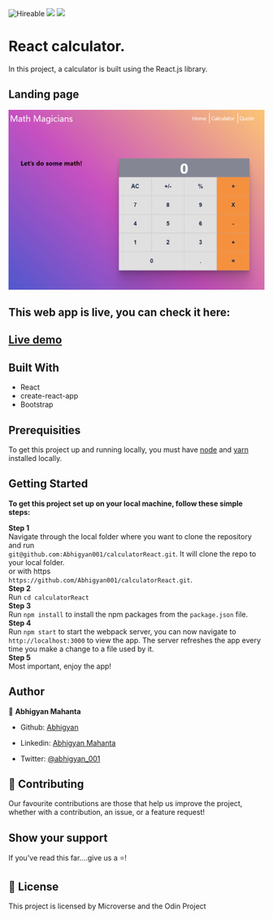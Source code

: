 ![Hireable](https://img.shields.io/badge/Hireable-yes-success) ![](https://img.shields.io/badge/Mobile--responsive-yes-green) ![](https://img.shields.io/badge/-Microverse%20projects-blueviolet)

# React calculator.

In this project, a calculator is built using the React.js library.

## Landing page

![screenshot](./src/img/ss1.PNG)

## This web app is live, you can check it here: 

## [Live demo](https://reactcalculatormicroverse.herokuapp.com/)


## Built With

- React
- create-react-app
- Bootstrap

## Prerequisities

To get this project up and running locally, you must have [node](https://nodejs.org/en/)  and [yarn](https://yarnpkg.com/) installed locally.

## Getting Started

**To get this project set up on your local machine, follow these simple steps:**

**Step 1**<br>
Navigate through the local folder where you want to clone the repository and run<br>
`git@github.com:Abhigyan001/calculatorReact.git`. It will clone the repo to your local folder.<br>
or with https<br>
`https://github.com/Abhigyan001/calculatorReact.git`.<br>
**Step 2**<br>
Run `cd calculatorReact`<br>
**Step 3**<br>
Run `npm install` to install the npm packages from the `package.json` file.<br>
**Step 4**<br>
Run `npm start` to start the webpack server, you can now navigate to `http://localhost:3000` to view the app. The server refreshes the app every time you make a change to a file used by it.<br>
**Step 5**<br>
Most important, enjoy the app!<br>

## Author

👤 **Abhigyan Mahanta**
​

- Github: [Abhigyan](https://github.com/Abhigyan001)
   
- Linkedin: [Abhigyan Mahanta](https://www.linkedin.com/in/abhigyan001/)

- Twitter: [@abhigyan_001](https://twitter.com/abhigyan_001)

## 🤝 Contributing

Our favourite contributions are those that help us improve the project, whether with a contribution, an issue, or a feature request!

## Show your support

If you've read this far....give us a ⭐️!

## 📝 License

This project is licensed by Microverse and the Odin Project

